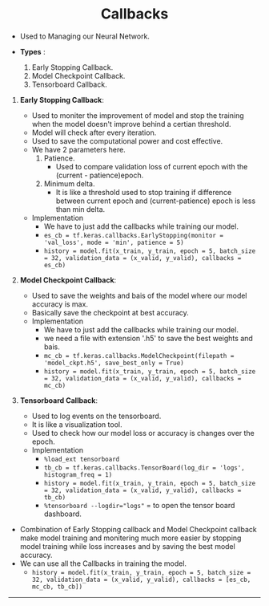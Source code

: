 <h1 align="center">Callbacks</h1>

- Used to Managing our Neural Network.

- **Types** :
    1. Early Stopping Callback.
    2. Model Checkpoint Callback.
    3. Tensorboard Callback.

1. **Early Stopping Callback**:
    - Used to moniter the improvement of model and stop the training when the model doesn't improve behind a certian threshold.
    - Model will check after every iteration.
    - Used to save the computational power and cost effective.
    - We have 2 parameters here. 
        1. Patience.
            - Used to compare validation loss of current epoch with the (current - patience)epoch. 
        2. Minimum delta.
            - It is like a threshold used to stop training if difference between current epoch and (current-patience) epoch is less than min delta.
    - Implementation
        - We have to just add the callbacks while training our model.
        - ```es_cb = tf.keras.callbacks.EarlyStopping(monitor = 'val_loss', mode = 'min', patience = 5)```
        - ```history = model.fit(x_train, y_train, epoch = 5, batch_size = 32, validation_data = (x_valid, y_valid), callbacks = es_cb)```

2. **Model Checkpoint Callback**:
    - Used to save the weights and bais of the model where our model accuracy is max.
    - Basically save the checkpoint at best accuracy.
    - Implementation 
        - We have to just add the callbacks while training our model.
        - we need a file with extension '.h5' to save the best weights and bais.
        - ```mc_cb = tf.keras.callbacks.ModelCheckpoint(filepath = 'model_ckpt.h5', save_best_only = True)```
        - ```history = model.fit(x_train, y_train, epoch = 5, batch_size = 32, validation_data = (x_valid, y_valid), callbacks = mc_cb)```

3. **Tensorboard Callback**:
    - Used to log events on the tensorboard.
    - It is like a visualization tool.
    - Used to check how our model loss or accuracy is changes over the epoch.
    - Implementation
        - ```%load_ext tensorboard```
        - ```tb_cb = tf.keras.callbacks.TensorBoard(log_dir = 'logs', histogram_freq = 1)```
        - ```history = model.fit(x_train, y_train, epoch = 5, batch_size = 32, validation_data = (x_valid, y_valid), callbacks = tb_cb)```
        - ```%tensorboard --logdir="logs"``` = to open the tensor board dashboard.

- Combination of Early Stopping callback and Model Checkpoint callback make model training and monitering much more easier by stopping model training while loss increases and by saving the best model accuracy.
- We can use all the Callbacks in training the model.
    - ```history = model.fit(x_train, y_train, epoch = 5, batch_size = 32, validation_data = (x_valid, y_valid), callbacks = [es_cb, mc_cb, tb_cb])```

---    
